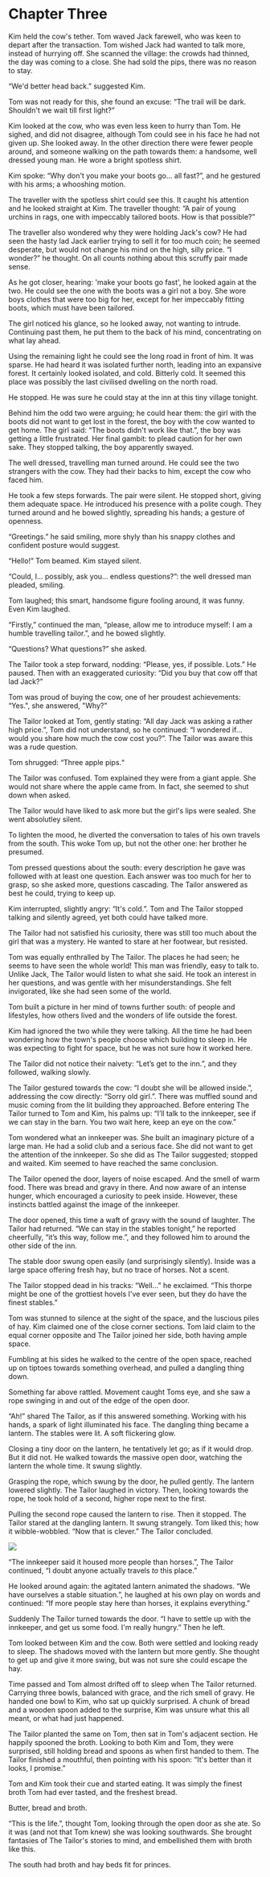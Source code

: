 # Chapter Three

Kim held the cow's tether. Tom waved Jack farewell, who was keen to depart after the transaction. Tom wished Jack had wanted to talk more, instead of hurrying off. She scanned the village: the crowds had thinned, the day was coming to a close. She had sold the pips, there was no reason to stay.

“We'd better head back.” suggested Kim.

Tom was not ready for this, she found an excuse: “The trail will be dark. Shouldn't we wait till first light?”

Kim looked at the cow, who was even less keen to hurry than Tom. He sighed, and did not disagree, although Tom could see in his face he had not given up. She looked away. In the other direction there were fewer people around, and someone walking on the path towards them: a handsome, well dressed young man. He wore a bright spotless shirt.

Kim spoke: “Why don't you make your boots go... all fast?”, and he gestured with his arms; a whooshing motion.

The traveller with the spotless shirt could see this. It caught his attention and he looked straight at Kim. The traveller thought: “A pair of young urchins in rags, one with impeccably tailored boots. How is that possible?”

The traveller also wondered why they were holding Jack's cow? He had seen the hasty lad Jack earlier trying to sell it for too much coin; he seemed desperate, but would not change his mind on the high, silly price. “I wonder?” he thought. On all counts nothing about this scruffy pair made sense.

As he got closer, hearing: 'make your boots go fast', he looked again at the two. He could see the one with the boots was a girl not a boy. She wore boys clothes that were too big for her, except for her impeccably fitting boots, which must have been tailored.

The girl noticed his glance, so he looked away, not wanting to intrude. Continuing past them, he put them to the back of his mind, concentrating on what lay ahead.

Using the remaining light he could see the long road in front of him. It was sparse. He had heard it was isolated further north, leading into an expansive forest. It certainly looked isolated, and cold. Bitterly cold. It seemed this place was possibly the last civilised dwelling on the north road.

He stopped. He was sure he could stay at the inn at this tiny village tonight.

Behind him the odd two were arguing; he could hear them: the girl with the boots did not want to get lost in the forest, the boy with the cow wanted to get home. The girl said: “The boots didn't work like that.”, the boy was getting a little frustrated. Her final gambit: to plead caution for her own sake. They stopped talking, the boy apparently swayed.

The well dressed, travelling man turned around. He could see the two strangers with the cow. They had their backs to him, except the cow who faced him.

He took a few steps forwards. The pair were silent. He stopped short, giving them adequate space. He introduced his presence with a polite cough. They turned around and he bowed slightly, spreading his hands; a gesture of openness.

“Greetings.” he said smiling, more shyly than his snappy clothes and confident posture would suggest.

“Hello!” Tom beamed. Kim stayed silent.

“Could, I... possibly, ask you... endless questions?”: the well dressed man pleaded, smiling.

Tom laughed; this smart, handsome figure fooling around, it was funny. Even Kim laughed.

“Firstly,” continued the man, “please, allow me to introduce myself: I am a humble travelling tailor.”, and he bowed slightly.

“Questions? What questions?” she asked.

The Tailor took a step forward, nodding: “Please, yes, if possible. Lots.” He paused. Then with an exaggerated curiosity: “Did you buy that cow off that lad Jack?”

Tom was proud of buying the cow, one of her proudest achievements: “Yes.", she answered, "Why?”

The Tailor looked at Tom, gently stating: “All day Jack was asking a rather high price.”, Tom did not understand, so he continued: “I wondered if... would you share how much the cow cost you?”. The Tailor was aware this was a rude question.

Tom shrugged: “Three apple pips.“

The Tailor was confused. Tom explained they were from a giant apple. She would not share where the apple came from. In fact, she seemed to shut down when asked.

The Tailor would have liked to ask more but the girl's lips were sealed. She went absolutley silent.

To lighten the mood, he diverted the conversation to tales of his own travels from the south. This woke Tom up, but not the other one: her brother he presumed.

Tom pressed questions about the south: every description he gave was followed with at least one question. Each answer was too much for her to grasp, so she asked more, questions cascading. The Tailor answered as best he could, trying to keep up.

Kim interrupted, slightly angry: “It's cold.”. Tom and The Tailor stopped talking and silently agreed, yet both could have talked more.

The Tailor had not satisfied his curiosity, there was still too much about the girl that was a mystery. He wanted to stare at her footwear, but resisted.

Tom was equally enthralled by The Tailor. The places he had seen; he seems to have seen the whole world! This man was friendly, easy to talk to. Unlike Jack, The Tailor would listen to what she said. He took an interest in her questions, and was gentle with her misunderstandings. She felt invigorated, like she had seen some of the world.

Tom built a picture in her mind of towns further south: of people and lifestyles, how others lived and the wonders of life outside the forest.

Kim had ignored the two while they were talking. All the time he had been wondering how the town's people choose which building to sleep in. He was expecting to fight for space, but he was not sure how it worked here.

The Tailor did not notice their naivety: “Let’s get to the inn.”, and they followed, walking slowly.

The Tailor gestured towards the cow: “I doubt she will be allowed inside.”, addressing the cow directly: “Sorry old girl.”. There was muffled sound and music coming from the lit building they approached. Before entering The Tailor turned to Tom and Kim, his palms up: “I’ll talk to the innkeeper, see if we can stay in the barn. You two wait here, keep an eye on the cow.”

Tom wondered what an innkeeper was. She built an imaginary picture of a large man. He had a solid club and a serious face. She did not want to get the attention of the innkeeper. So she did as The Tailor suggested; stopped and waited. Kim seemed to have reached the same conclusion.

The Tailor opened the door, layers of noise escaped. And the smell of warm food. There was bread and gravy in there. And now aware of an intense hunger, which encouraged a curiosity to peek inside. However, these instincts battled against the image of the innkeeper.

The door opened, this time a waft of gravy with the sound of laughter. The Tailor had returned. “We can stay in the stables tonight,” he reported cheerfully, “it’s this way, follow me.”, and they followed him to around the other side of the inn.

The stable door swung open easily (and surprisingly silently). Inside was a large space offering fresh hay, but no trace of horses. Not a scent.

The Tailor stopped dead in his tracks: “Well...” he exclaimed. “This thorpe might be one of the grottiest hovels I've ever seen, but they do have the finest stables.”

Tom was stunned to silence at the sight of the space, and the luscious piles of hay. Kim claimed one of the close corner sections. Tom laid claim to the equal corner opposite and The Tailor joined her side, both having ample space.

Fumbling at his sides he walked to the centre of the open space, reached up on tiptoes towards something overhead, and pulled a dangling thing down.

Something far above rattled. Movement caught Toms eye, and she saw a rope swinging in and out of the edge of the open door.

“Ah!” shared The Tailor, as if this answered something. Working with his hands, a spark of light illuminated his face. The dangling thing became a lantern. The stables were lit. A soft flickering glow.

Closing a tiny door on the lantern, he tentatively let go; as if it would drop. But it did not. He walked towards the massive open door, watching the lantern the whole time. It swung slightly.

Grasping the rope, which swung by the door, he pulled gently. The lantern lowered slightly. The Tailor laughed in victory. Then, looking towards the rope, he took hold of a second, higher rope next to the first.

Pulling the second rope caused the lantern to rise. Then it stopped. The Tailor stared at the dangling lantern. It swung strangely. Tom liked this; how it wibble-wobbled. “Now that is clever.” The Tailor concluded.

![](TheTailor/thetailor1_small.png)

“The innkeeper said it housed more people than horses.”, The Tailor continued, “I doubt anyone actually travels *to* this place.”

He looked around again: the agitated lantern animated the shadows. “We have ourselves a stable situation.”, he laughed at his own play on words and continued: “If more people stay here than horses, it explains everything.”

Suddenly The Tailor turned towards the door. “I have to settle up with the innkeeper, and get us some food. I'm really hungry.” Then he left.

Tom looked between Kim and the cow. Both were settled and looking ready to sleep. The shadows moved with the lantern but more gently. She thought to get up and give it more swing, but was not sure she could escape the hay.

Time passed and Tom almost drifted off to sleep when The Tailor returned. Carrying three bowls, balanced with grace, and the rich smell of gravy. He handed one bowl to Kim, who sat up quickly surprised. A chunk of bread and a wooden spoon added to the surprise, Kim was unsure what this all meant, or what had just happened.

The Tailor planted the same on Tom, then sat in Tom's adjacent section. He happily spooned the broth. Looking to both Kim and Tom, they were surprised, still holding bread and spoons as when first handed to them. The Tailor finished a mouthful, then pointing with his spoon: “It's better than it looks, I promise.”

Tom and Kim took their cue and started eating. It was simply the finest broth Tom had ever tasted, and the freshest bread.

Butter, bread and broth.

“This is the life.”, thought Tom, looking through the open door as she ate. So it was (and not that Tom knew) she was looking southwards. She brought fantasies of The Tailor's stories to mind, and embellished them with broth like this.

The south had broth and hay beds fit for princes.
